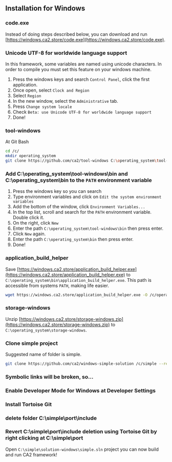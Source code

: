 ## Installation for Windows

### code.exe

Instead of doing steps described below, you can download and run [https://windows.ca2.store/code.exe](https://windows.ca2.store/code.exe).

### Unicode UTF-8 for worldwide language support
In this framework, some variables are named using unicode characters. In order to compile you must set this feature on your windows machine.
1. Press the windows keys and search `Control Panel`, click the first application.
2. Once open, select `Clock and Region`
3. Select `Region`
4. In the new window, select the `Administrative` tab.
5. Press `Change system locale`
6. Check `Beta: use Unicode UTF-8 for worldwide language support`
7. Done!

### tool-windows
At Git Bash
```bash
cd /c/
mkdir operating_system
git clone https://github.com/ca2/tool-windows C:\operating_system\tool-windows --recurse-submodules
```

### Add C:\operating_system\tool-windows\bin and C:\operating_system\bin to the `PATH` environment variable
1. Press the windows key so you can search
2. Type environment variables and click on `Edit the system environment variables`
3. Add the bottom of the window, click `Environment Variables...`
4. In the top list, scroll and search for the `PATH` environment variable. Double click it.
5. On the right, click `New`
6. Enter the path `C:\operating_system\tool-windows\bin` then press enter.
7. Click `New` again.
8. Enter the path `C:\operating_system\bin` then press enter.
9. Done!

### application_build_helper
Save [https://windows.ca2.store/application_build_helper.exe](https://windows.ca2.store/application_build_helper.exe) to `C:\operating_system\bin\application_build_helper.exe`.
This path is accessible from systems `PATH`, making life easier.
```bash
wget https://windows.ca2.store/application_build_helper.exe -O /c/operating_system/bin
```

### storage-windows
Unzip [https://windows.ca2.store/storage-windows.zip](https://windows.ca2.store/storage-windows.zip) to `C:\operating_system\storage-windows`.

### Clone simple project
Suggested name of folder is simple.
```bash
git clone https://github.com/ca2/windows-simple-solution /c/simple --recurse-submodules
```

### Symbolic links will be broken, so...

### Enable Developer Mode for Windows at Developer Settings

### Install Tortoise Git

### delete folder C:\simple\port\include

### Revert C:\simple\port\include deletion using Tortoise Git by right clicking at C:\simple\port

Open `C:\simple\solution-windows\simple.sln` project you can now build and run CA2 framework!



